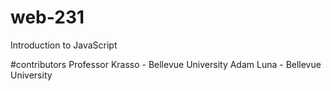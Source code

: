 # web-231
Introduction to JavaScript

#contributors
Professor Krasso - Bellevue University
Adam Luna - Bellevue University
